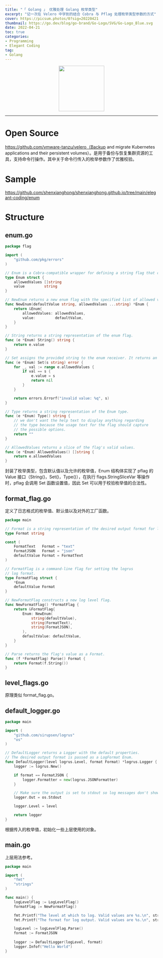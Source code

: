 ```yaml
---
title: "「 Golang 」 优雅处理 Golang 枚举类型"
excerpt: "记一次在 Velero 中学到的结合 Cobra 与 Pflag 处理枚举类型参数的方式"
cover: https://picsum.photos/0?sig=20220421
thumbnail: https://go.dev/blog/go-brand/Go-Logo/SVG/Go-Logo_Blue.svg
date: 2022-04-21
toc: true
categories:
- Programming
- Elegant Coding
tag:
- Golang
---
```


<div align=center><img width="150" style="border: 0px" src="https://go.dev/images/go-logo-blue.svg"></div>

------

# Open Source

https://github.com/vmware-tanzu/velero（Backup and migrate Kubernetes applications and their persistent volumes）。是用于备份与恢复集群资源的工具，支持命令行操作。其中关于命令行传入的枚举参数作了优雅校验。

# Sample

https://github.com/shenxianghong/shenxianghong.github.io/tree/main/elegant-coding/enum

# Structure

## enum.go

```go
package flag

import (
	"github.com/pkg/errors"
)

// Enum is a Cobra-compatible wrapper for defining a string flag that can be one of a specified set of values.
type Enum struct {
	allowedValues []string
	value         string
}

// NewEnum returns a new enum flag with the specified list of allowed values, and the specified default value if none is set.
func NewEnum(defaultValue string, allowedValues ...string) *Enum {
	return &Enum{
		allowedValues: allowedValues,
		value:         defaultValue,
	}
}

// String returns a string representation of the enum flag.
func (e *Enum) String() string {
	return e.value
}

// Set assigns the provided string to the enum receiver. It returns an error if the string is not an allowed value.
func (e *Enum) Set(s string) error {
	for _, val := range e.allowedValues {
		if val == s {
			e.value = s
			return nil
		}
	}

	return errors.Errorf("invalid value: %q", s)
}

// Type returns a string representation of the Enum type.
func (e *Enum) Type() string {
	// we don't want the help text to display anything regarding
	// the type because the usage text for the flag should capture
	// the possible options.
	return ""
}

// AllowedValues returns a slice of the flag's valid values.
func (e *Enum) AllowedValues() []string {
	return e.allowedValues
}
```

封装了枚举类型，包含默认值以及允许的枚举值，Enum 结构体实现了 pflag 的 Value 接口（String()，Set()，Type()），在执行 flags.StringSliceVar 等操作时，pflag 会调用 Set 函数设置值，因此 Set 可以用于校验枚举值的合法性。

## format_flag.go

定义了日志格式的枚举值、默认值以及对外的工厂函数。

```go
package main

// Format is a string representation of the desired output format for logs
type Format string

const (
	FormatText   Format = "text"
	FormatJSON   Format = "json"
	defaultValue Format = FormatText
)

// FormatFlag is a command-line flag for setting the logrus
// log format.
type FormatFlag struct {
	*Enum
	defaultValue Format
}

// NewFormatFlag constructs a new log level flag.
func NewFormatFlag() *FormatFlag {
	return &FormatFlag{
		Enum: NewEnum(
			string(defaultValue),
			string(FormatText),
			string(FormatJSON),
		),
		defaultValue: defaultValue,
	}
}

// Parse returns the flag's value as a Format.
func (f *FormatFlag) Parse() Format {
	return Format(f.String())
}
```

## level_flags.go

原理类似 format_flag.go。

## default_logger.go

```go
package main

import (
	"github.com/sirupsen/logrus"
	"os"
)

// DefaultLogger returns a Logger with the default properties.
// The desired output format is passed as a LogFormat Enum.
func DefaultLogger(level logrus.Level, format Format) *logrus.Logger {
	logger := logrus.New()

	if format == FormatJSON {
		logger.Formatter = new(logrus.JSONFormatter)
	}

	// Make sure the output is set to stdout so log messages don't show up as errors in cloud log dashboards.
	logger.Out = os.Stdout

	logger.Level = level

	return logger
}
```

根据传入的枚举值，初始化一些上层使用的对象。

## main.go

上层用法参考。

```go
package main

import (
	"fmt"
	"strings"
)

func main() {
	logLevelFlag := LogLevelFlag()
	formatFlag := NewFormatFlag()

	fmt.Printf("The level at which to log. Valid values are %s.\n", strings.Join(logLevelFlag.AllowedValues(), ", "))
	fmt.Printf("The format for log output. Valid values are %s.\n", strings.Join(formatFlag.AllowedValues(), ", "))

	logLevel := logLevelFlag.Parse()
	format := FormatJSON
	
	logger := DefaultLogger(logLevel, format)
	logger.Infof("Hello World")
}
```


